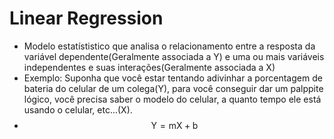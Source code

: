 # Linear Regression
- Modelo estatístistico que analisa o relacionamento entre a resposta da variável dependente(Geralmente associada a Y) e uma ou mais variáveis independentes e suas interações(Geralmente associada a X)
- Exemplo: Suponha que você estar tentando adivinhar a porcentagem de bateria do celular de um colega(Y), para você conseguir dar um palppite lógico, você precisa saber o modelo do celular, a quanto tempo ele está usando o celular, etc...(X).
- $$ \text{Y} = \text{mX}  + \text{b} $$




